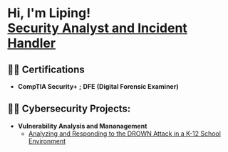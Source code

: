 <h1>Hi, I'm Liping! <br/> <a href=>Security Analyst and Incident Handler</a> </h1>

<h2>👨‍💻 Certifications</h2>

- <b>CompTIA Security+</b> <b>;</b> <b>DFE</b> <b>(Digital Forensic Examiner)</b>
 

<h2>👨‍💻 Cybersecurity Projects:</h2>

- <b>Vulnerability Analysis and Mananagement</b>
  - [Analyzing and Responding to the DROWN Attack in a K-12 School Environment](https://1drv.ms/b/c/3d966e12aeeec779/EcvbvBzH2oRMj6HZlWYs9BoB-HNYB0rQza0X3Jq7ae1UOg?e=m8txCU)
<!--
- <b>Network Security</b>
  - [Packet Analysis](https://github.com/joshmadakor1/Algorithms-Practice)
  - [Firewall and VPN](https://github.com/joshmadakor1/Algorithms-Practice)
- <b>Digital Forensics</b>
  - [Acceptable Use Policy Case](https://github.com/joshmadakor1/4chan-Image-Analysis-Middleware-C964) <b><i>(Potentially NSFW)</b></i>
  - [Mobile Forensics](https://github.com/joshmadakor1/Algorithms-Practice)
- <b>Advanced Data Recovery</b>
  - [Corrupted Drive Case](https://github.com/joshmadakor1/Algorithms-Practice)
  - [RAID 5 Case](https://github.com/joshmadakor1/Algorithms-Practice)
- <b>Incident Response</b>
  - [Snort](https://github.com/joshmadakor1/Algorithms-Practice)
  - [Cain and Abel](https://github.com/joshmadakor1/Algorithms-Practice)
- <b>Pentesting</b>
  - [Kali Linux](https://github.com/joshmadakor1/Algorithms-Practice)
  - [Web Goat](https://github.com/joshmadakor1/Algorithms-Practice)
- <b>PowerShell</b>
  - [Active Directory Home Lab](https://github.com/joshmadakor1/Sentinel-Lab)
- <b>Java</b>
  - [Port Scanner](https://github.com/joshmadakor1/EncrypterPOC)
- <b>Python</b>
  - [Log Analysis](https://github.com/joshmadakor1/Package-Delivery-Pathfinding-Algorithm)

<h2>📺 YouTube Videos</h2>

- [How to get into Cybersecurity Starting From Zero](https://www.youtube.com/watch?v=a83ASGn_V_s)
- [A Day in the Life of a Cybersecurity Anayst](https://www.youtube.com/watch?v=uHy3oM7NnoU)
- [How to Create a KeyLogger (C#)](https://www.youtube.com/watch?v=N-L9hklSlNk)
- [Ransomware Demonstration (C#)](https://www.youtube.com/watch?v=OfvdQeh79s0)
- [Is WGU Legit?](https://www.youtube.com/watch?v=E2MwRWxDBkA)

<h2> 🤳 Connect with me:</h2>

[<img align="left" alt="JoshMadakor | LinkedIn" width="22px" src="https://cdn.jsdelivr.net/npm/simple-icons@v3/icons/linkedin.svg" />][linkedin]
[<img align="left" alt="JoshMadakor | YouTube" width="22px" src="https://cdn.jsdelivr.net/npm/simple-icons@v3/icons/youtube.svg" />][youtube]

[linkedin]: https://linkedin.com/in/joshmadakor
[youtube]: https://www.youtube.com/c/joshmadakor
-->
<!--
**joshmadakor1/joshmadakor1** is a ✨ _special_ ✨ repository because its `README.md` (this file) appears on your GitHub profile.

Here are some ideas to get you started:

- 🔭 I’m currently working on ...
- 🌱 I’m currently learning ...
- 👯 I’m looking to collaborate on ...
- 🤔 I’m looking for help with ...
- 💬 Ask me about ...
- 📫 How to reach me: ...
- 😄 Pronouns: ...
- ⚡ Fun fact: ...
-->
